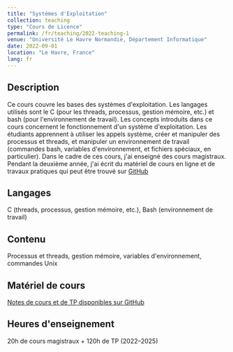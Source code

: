 ```yaml
---
title: "Systèmes d'Exploitation"
collection: teaching
type: "Cours de Licence"
permalink: /fr/teaching/2022-teaching-1
venue: "Université Le Havre Normandie, Département Informatique"
date: 2022-09-01
location: "Le Havre, France"
lang: fr
---
```


## Description
Ce cours couvre les bases des systèmes d'exploitation. Les langages utilisés sont le C (pour les threads, processus, gestion mémoire, etc.) et bash (pour l'environnement de travail). Les concepts introduits dans ce cours concernent le fonctionnement d'un système d'exploitation.
Les étudiants apprennent à utiliser les appels système, créer et manipuler des processus et threads, et manipuler un environnement de travail (commandes bash, variables d'environnement, et fichiers spéciaux, en particulier).
Dans le cadre de ces cours, j'ai enseigné des cours magistraux. Pendant la deuxième année, j'ai écrit du matériel de cours en ligne et de travaux pratiques qui peut être trouvé sur [GitHub](https://github.com/vbridonneau/CoursSysteme/wiki)
## Langages
 C (threads, processus, gestion mémoire, etc.), Bash (environnement de travail)
## Contenu
 Processus et threads, gestion mémoire, variables d'environnement, commandes Unix  
## Matériel de cours
 [Notes de cours et de TP disponibles sur GitHub](https://github.com/vbridonneau/CoursSysteme/wiki)  
## Heures d'enseignement
 20h de cours magistraux + 120h de TP (2022–2025)
